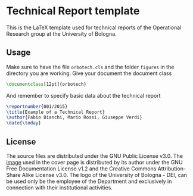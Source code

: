 # Technical Report template

This is the LaTeX template used for technical reports of the Operational Research group at the University of Bologna.

## Usage

Make sure to have the file `orbotech.cls` and the folder `figures` in the directory you are working. Give your document the document class

```latex
\documentclass[12pt]{orbotech}
```

And remember to specify basic data about the technical report

```latex
\reportnumber{001/2015}
\title{Example of a Technical Report}
\author{Fabio Bianchi, Mario Rossi, Giuseppe Verdi}
\date{\today}
```

## License

The source files are distributed under the GNU Public License v3.0.
The [image](https://commons.wikimedia.org/wiki/File:Bologna-SanPetronioPiazzaMaggiore1.jpg) used in the cover page is distributed by its author under the GNU Free Documentation License v1.2 and the Creative Commons Attribution-Share Alike License v3.0.
The logo of the University of Bologna - DEI, can be used only be the employee of the Department and exclusively in connection with their institutional activities.